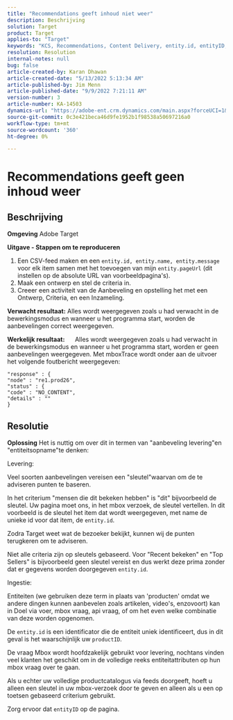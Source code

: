 ```yaml
---
title: "Recommendations geeft inhoud niet weer"
description: Beschrijving
solution: Target
product: Target
applies-to: "Target"
keywords: "KCS, Recommendations, Content Delivery, entity.id, entityID, productID, key, identifier"
resolution: Resolution
internal-notes: null
bug: false
article-created-by: Karan Dhawan
article-created-date: "5/13/2022 5:13:34 AM"
article-published-by: Jim Menn
article-published-date: "9/9/2022 7:21:11 AM"
version-number: 3
article-number: KA-14503
dynamics-url: "https://adobe-ent.crm.dynamics.com/main.aspx?forceUCI=1&pagetype=entityrecord&etn=knowledgearticle&id=45c52a6f-7bd2-ec11-a7b5-00224809c101"
source-git-commit: 0c3e421beca46d9fe1952b1f98538a50697216a0
workflow-type: tm+mt
source-wordcount: '360'
ht-degree: 0%

---
```


# Recommendations geeft geen inhoud weer

## Beschrijving


<b>Omgeving</b>
Adobe Target

<b>Uitgave - Stappen om te reproduceren</b>

1. Een CSV-feed maken en een `entity.id, entity.name, entity.message` voor elk item samen met het toevoegen van mijn `entity.pageUrl` (dit instellen op de absolute URL van voorbeeldpagina&#39;s).
2. Maak een ontwerp en stel de criteria in.
3. Creeer een activiteit van de Aanbeveling en opstelling het met een Ontwerp, Criteria, en een Inzameling.


<b>Verwacht resultaat:</b>
Alles wordt weergegeven zoals u had verwacht in de bewerkingsmodus en wanneer u het programma start, worden de aanbevelingen correct weergegeven.

<b>Werkelijk resultaat:</b>
&#x200B; &#x200B; &#x200B; &#x200B; &#x200B; Alles wordt weergegeven zoals u had verwacht in de bewerkingsmodus en wanneer u het programma start, worden er geen aanbevelingen weergegeven.
Met mboxTrace wordt onder aan de uitvoer het volgende foutbericht weergegeven:

```
"response" : {
"node" : "re1.prod26",
"status" : {
"code" : "NO_CONTENT",
"details" : ""
}
```

## Resolutie


<b>Oplossing</b>
Het is nuttig om over dit in termen van &quot;aanbeveling levering&quot;en &quot;entiteitsopname&quot;te denken:



Levering:

Veel soorten aanbevelingen vereisen een &quot;sleutel&quot;waarvan om de te adviseren punten te baseren.

In het criterium &quot;mensen die dit bekeken hebben&quot; is &quot;dit&quot; bijvoorbeeld de sleutel. Uw pagina moet ons, in het mbox verzoek, de sleutel vertellen. In dit voorbeeld is de sleutel het item dat wordt weergegeven, met name de unieke id voor dat item, de `entity.id`.

Zodra Target weet wat de bezoeker bekijkt, kunnen wij de punten terugkeren om te adviseren.

Niet alle criteria zijn op sleutels gebaseerd. Voor &quot;Recent bekeken&quot; en &quot;Top Sellers&quot; is bijvoorbeeld geen sleutel vereist en dus werkt deze prima zonder dat er gegevens worden doorgegeven `entity.id`.



Ingestie:

Entiteiten (we gebruiken deze term in plaats van &#39;producten&#39; omdat we andere dingen kunnen aanbevelen zoals artikelen, video&#39;s, enzovoort) kan in Doel via voer, mbox vraag, api vraag, of om het even welke combinatie van deze worden opgenomen.

De `entity.id` is een identificator die de entiteit uniek identificeert, dus in dit geval is het waarschijnlijk uw `productID`.

De vraag Mbox wordt hoofdzakelijk gebruikt voor levering, nochtans vinden veel klanten het geschikt om in de volledige reeks entiteitattributen op hun mbox vraag over te gaan.

Als u echter uw volledige productcatalogus via feeds doorgeeft, hoeft u alleen een sleutel in uw mbox-verzoek door te geven en alleen als u een op toetsen gebaseerd criterium gebruikt.



Zorg ervoor dat `entityID` op de pagina.

